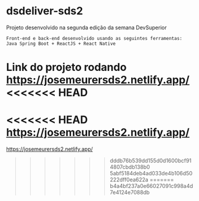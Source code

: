# dsdeliver-sds2

Projeto desenvolvido na segunda edição da semana DevSuperior

`Front-end e back-end desenvolvido usando as seguintes ferramentas: Java Spring Boot + ReactJS + React Native`

Link do projeto rodando
https://josemeurersds2.netlify.app/
<<<<<<< HEAD
=======
<<<<<<< HEAD
https://josemeurersds2.netlify.app/
=======
https://josemeurersds2.netlify.app/
>>>>>>> dddb76b539dd155d0d1600bcf914807cbdb138b0
>>>>>>> 5abf5184deb4ad033de4b106d50222dff0ea622a
=======
>>>>>>> b4a4bf237a0e66027091c998a4d7e4124e7088db
